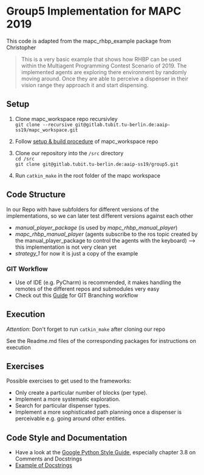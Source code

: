 # Group5 Implementation for MAPC 2019

This code is adapted from the mapc_rhbp_example package from Christopher

>This is a very basic example that shows how RHBP can be used within the Multiagent Programming Contest Scenario of 2019.
>The implemented agents are exploring there environment by randomly moving around. Once they are able to perceive a dispenser 
>in their vision range they approach it and start dispensing.

## Setup

1. Clone mapc_workspace repo recursivley  
```git clone --recursive git@gitlab.tubit.tu-berlin.de:aaip-ss19/mapc_workspace.git```

2. Follow [setup & build procedure](https://gitlab.tubit.tu-berlin.de/aaip-ss19/mapc_workspace#clone-and-build) of mapc_workspace repo

3. Clone our repository into the ```/src``` directory  
```cd /src```  
```git clone git@gitlab.tubit.tu-berlin.de:aaip-ss19/group5.git```

4. Run `catkin_make` in the root folder of the mapc workspace

## Code Structure
In our Repo with have subfolders for different versions of the implementations, so we can later test different versions against each other

* *manual_player_package* (is used by *mapc_rhbp_manual_player*)
* *mapc_rhbp_manual_player* (agents subscribe to the ros topic created by the manual_player_package to control the agents with the keyboard) --> this implementation is not very clean yet
* *strategy_1* for now it is just a copy of the example

### GIT Workflow

* Use of IDE (e.g. PyCharm) is recommended, it makes handling the remotes of the different repos and submodules very easy
* Check out this [Guide](https://nvie.com/posts/a-successful-git-branching-model/) for GIT Branching workflow 

## Execution
*Attention*: Don't forget to run ```catkin_make``` after cloning our repo

See the Readme.md files of the corresponding packages for instructions on execution

## Exercises

Possible exercises to get used to the frameworks:

* Only create a particular number of blocks (per type).
* Implement a more systematic exploration.
* Search for particular dispenser types.
* Implement a more sophisticated path planning once a dispenser is perceivable e.g. going around other entities.

## Code Style and Documentation
* Have a look at the [Google Python Style Guide](https://google.github.io/styleguide/pyguide.html), especially chapter 3.8 on Comments and Docstrings
* [Example of Docstrings](https://sphinxcontrib-napoleon.readthedocs.io/en/latest/example_google.html)
